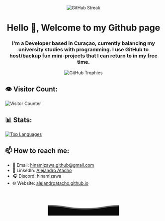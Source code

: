 <!--
**alejandroatacho/alejandroatacho** is a ✨ _special_ ✨ repository because its `README.md` (this file) appears on your GitHub profile.
-->
<p align="center">
  <img src="https://streak-stats.demolab.com?user=alejandroatacho&theme=merko&border_radius=5&date_format=M%20j%5B%2C%20Y%5D" alt="GitHub Streak" />
</p>

<h1 align="center">Hello 👾, Welcome to my Github page</h1>
<h3 align="center">I'm a Developer based in Curaçao, currently balancing my university studies with programming. I use GitHub to host/backup fun mini-projects that I can return to in my free time.</h3>

<p align="center">
  <img src="https://github-profile-trophy.vercel.app/?username=alejandroatacho&theme=onedark" alt="GitHub Trophies" />
</p>

<h2 align="left">👁️ Visitor Count:</h2>
<p align="left">
  <img src="http://s05.flagcounter.com/count/QBT/bg_000000/txt_22B7DB/border_CCCCCC/columns_9/maxflags_300/viewers_0/labels_0/pageviews_1/flags_1/" alt="Visitor Counter" />
</p>

<h2>📊 Stats:</h2>
<p align="left">
  <a href="https://github.com/alejandroatacho">
    <img height="180em" src="https://github-readme-stats-eight-theta.vercel.app/api/top-langs/?username=alejandroatacho&layout=compact&langs_count=12&theme=midnight-purple" alt="Top Languages" />
  </a>
</p>

<h2>📫 How to reach me:</h2>
<ul>
  <li>📧 Email: <a href="mailto:hinamizawa.github@gmail.com">hinamizawa.github@gmail.com</a></li>
  <li>💼 LinkedIn: <a href="https://www.linkedin.com/in/alejandro-atacho-a0ab97107/">Alejandro Atacho</a></li>
  <li>🎧 Discord: hinamizawa</li>
  <li>🌐 Website: <a href="https://alejandroatacho.github.io">alejandroatacho.github.io</a></li>
</ul>

<br/>

<p align="center">
  <a href="#">
    <img src=".github/img/Bottom.svg" alt="Bottom Image">
  </a>
</p>


